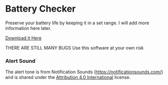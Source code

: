# Battery Checker

Preserve your battery life by keeping it in a set range. I will add more information here later.

[Download it Here](https://github.com/timothymhuang/timothymhuang/raw/main/AutoHotKey/Battery%20Checker/Battery%20Checker%201.0.zip)

THERE ARE STILL MANY BUGS
Use this software at your own risk

### Alert Sound
The alert tone is from Notification Sounds (https://notificationsounds.com/) and is shared under the [Attribution 4.0 International](https://creativecommons.org/licenses/by/4.0/legalcode) license.